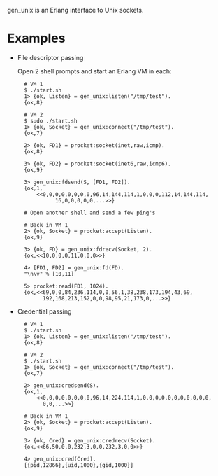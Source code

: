 gen\_unix is an Erlang interface to Unix sockets.

Examples
========

* File descriptor passing

  Open 2 shell prompts and start an Erlang VM in each:

        # VM 1
        $ ./start.sh
        1> {ok, Listen} = gen_unix:listen("/tmp/test").
        {ok,8}

        # VM 2
        $ sudo ./start.sh
        1> {ok, Socket} = gen_unix:connect("/tmp/test").
        {ok,7}

        2> {ok, FD1} = procket:socket(inet,raw,icmp).
        {ok,8}

        3> {ok, FD2} = procket:socket(inet6,raw,icmp6).
        {ok,9}

        3> gen_unix:fdsend(S, [FD1, FD2]).
        {ok,1,
            <<0,0,0,0,0,0,0,0,96,14,144,114,1,0,0,0,112,14,144,114,
                  16,0,0,0,0,0,...>>}

        # Open another shell and send a few ping's

        # Back in VM 1
        2> {ok, Socket} = procket:accept(Listen).
        {ok,9}

        3> {ok, FD} = gen_unix:fdrecv(Socket, 2).
        {ok,<<10,0,0,0,11,0,0,0>>}

        4> [FD1, FD2] = gen_unix:fd(FD).
        "\n\v" % [10,11]

        5> procket:read(FD1, 1024).
        {ok,<<69,0,0,84,236,114,0,0,56,1,38,238,173,194,43,69,
              192,168,213,152,0,0,98,95,21,173,0,...>>}

* Credential passing

        # VM 1
        $ ./start.sh
        1> {ok, Listen} = gen_unix:listen("/tmp/test").
        {ok,8}

        # VM 2
        $ ./start.sh
        1> {ok, Socket} = gen_unix:connect("/tmp/test").
        {ok,7}

        2> gen_unix:credsend(S).
        {ok,1,
            <<0,0,0,0,0,0,0,0,96,14,224,114,1,0,0,0,0,0,0,0,0,0,0,0,
              0,0,...>>}

        # Back in VM 1
        2> {ok, Socket} = procket:accept(Listen).
        {ok,9}

        3> {ok, Cred} = gen_unix:credrecv(Socket).
        {ok,<<66,50,0,0,232,3,0,0,232,3,0,0>>}

        4> gen_unix:cred(Cred).
        [{pid,12866},{uid,1000},{gid,1000}]
